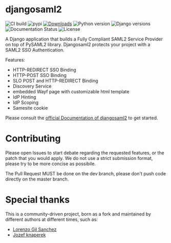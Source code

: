 djangosaml2
===========

![CI build](https://github.com/peppelinux/djangosaml2/workflows/djangosaml2/badge.svg)
![pypi](https://img.shields.io/pypi/v/djangosaml2.svg)
[![Downloads](https://pepy.tech/badge/djangosaml2/month)](https://pepy.tech/project/djangosaml2)
![Python version](https://img.shields.io/badge/license-Apache%202-blue.svg)
![Django versions](https://img.shields.io/pypi/djversions/djangosaml2)
![Documentation Status](https://readthedocs.org/projects/djangosaml2/badge/?version=latest)
![License](https://img.shields.io/badge/python-3.7%20%7C%203.8%20%7C%203.9%20%7C%203.10-blue.svg)


A Django application that builds a Fully Compliant SAML2 Service Provider on top of PySAML2 library.
 Djangosaml2 protects your project with a SAML2 SSO Authentication.


Features:

- HTTP-REDIRECT SSO Binding
- HTTP-POST SSO Binding
- SLO POST and HTTP-REDIRECT Binding
- Discovery Service
- embedded Wayf page with customizable html template
- IdP Hinting
- IdP Scoping
- Samesite cookie


Please consult the [official Documentation of djangosaml2](https://djangosaml2.readthedocs.io) to get started.


Contributing
============

Please open Issues to start debate regarding the requested
features, or the patch that you would apply. We do not use
a strict submission format, please try to be more concise as possibile.

The Pull Request MUST be done on the dev branch, please don't
push code directly on the master branch.


Special thanks
==============

This is a community-driven project, born as a
fork and maintained by different authors at different times, such as:

- [Lorenzo Gil Sanchez](https://github.com/lorenzogil)
- [Jozef knaperek](https://github.com/knaperek)

